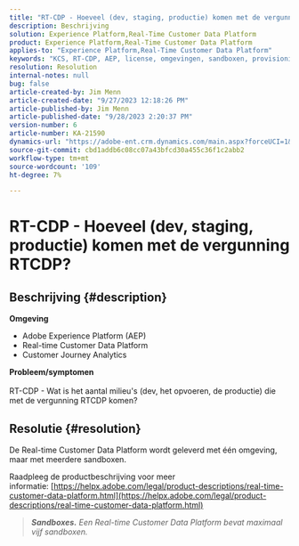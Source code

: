```yaml
---
title: "RT-CDP - Hoeveel (dev, staging, productie) komen met de vergunning RTCDP?"
description: Beschrijving
solution: Experience Platform,Real-Time Customer Data Platform
product: Experience Platform,Real-Time Customer Data Platform
applies-to: "Experience Platform,Real-Time Customer Data Platform"
keywords: "KCS, RT-CDP, AEP, license, omgevingen, sandboxen, provisioning, Customer Journey Analytics, dev, staging, production, Adobe Experience Platform"
resolution: Resolution
internal-notes: null
bug: false
article-created-by: Jim Menn
article-created-date: "9/27/2023 12:18:26 PM"
article-published-by: Jim Menn
article-published-date: "9/28/2023 2:20:37 PM"
version-number: 6
article-number: KA-21590
dynamics-url: "https://adobe-ent.crm.dynamics.com/main.aspx?forceUCI=1&pagetype=entityrecord&etn=knowledgearticle&id=4ffb62f5-2f5d-ee11-be6f-6045bd006268"
source-git-commit: cbd1addb6c08cc07a43bfcd30a455c36f1c2abb2
workflow-type: tm+mt
source-wordcount: '109'
ht-degree: 7%

---
```


# RT-CDP - Hoeveel (dev, staging, productie) komen met de vergunning RTCDP?

## Beschrijving {#description}

<b>Omgeving</b>
- Adobe Experience Platform (AEP)
- Real-time Customer Data Platform
- Customer Journey Analytics




<b>Probleem/symptomen</b>
<br><br>RT-CDP - Wat is het aantal milieu&#39;s (dev, het opvoeren, de productie) die met de vergunning RTCDP komen?<br>

## Resolutie {#resolution}


De Real-time Customer Data Platform wordt geleverd met één omgeving, maar met meerdere sandboxen.

Raadpleeg de productbeschrijving voor meer informatie: [https://helpx.adobe.com/legal/product-descriptions/real-time-customer-data-platform.html](https://helpx.adobe.com/legal/product-descriptions/real-time-customer-data-platform.html)


> <b>*Sandboxes.</b> Een Real-time Customer Data Platform bevat maximaal vijf sandboxen.*

